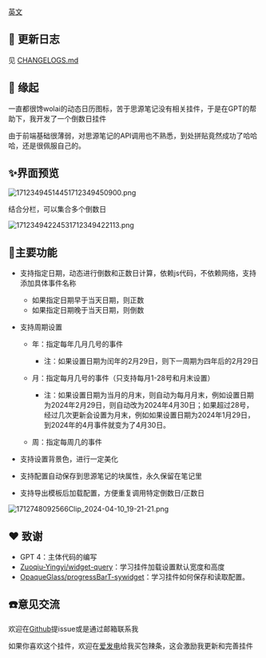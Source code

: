 [英文](./README.md)

## 🚀 更新日志

见 [CHANGELOGS.md](./CHANGELOGS.md)

## 💌 缘起

一直都很馋wolai的动态日历图标，苦于思源笔记没有相关挂件，于是在GPT的帮助下，我开发了一个倒数日挂件

由于前端基础很薄弱，对思源笔记的API调用也不熟悉，到处拼贴竟然成功了哈哈哈，还是很佩服自己的。

## ✨界面预览
![17123494514451712349450900.png](https://fastly.jsdelivr.net/gh/Achuan-2/PicBed@pic/assets/17123494514451712349450900.png)  

结合分栏，可以集合多个倒数日  

![17123494224531712349422113.png](https://fastly.jsdelivr.net/gh/Achuan-2/PicBed@pic/assets/17123494224531712349422113.png)

## 🐯主要功能

* 支持指定日期，动态进行倒数和正数日计算，依赖js代码，不依赖网络，支持添加具体事件名称

  * 如果指定日期早于当天日期，则正数
  * 如果指定日期晚于当天日期，则倒数
* 支持周期设置

  * 年：指定每年几月几号的事件

    * 注：如果设置日期为闰年的2月29日，则下一周期为四年后的2月29日
  * 月：指定每月几号的事件（只支持每月1-28号和月末设置）

    * 注：如果设置日期为当月的月末，则自动为每月月末，例如设置日期为2024年2月29日，则自动改为2024年4月30日；如果超过28号，经过几次更新会设置为月末，例如如果设置日期为2024年1月29日，到2024年的4月事件就变为了4月30日。
  * 周：指定每周几的事件
* 支持设置背景色，进行一定美化
* 支持配置自动保存到思源笔记的块属性，永久保留在笔记里
* 支持导出模板后加载配置，方便重复调用特定倒数日/正数日


![1712748092566Clip_2024-04-10_19-21-21.png](https://fastly.jsdelivr.net/gh/Achuan-2/PicBed@pic/assets/1712748092566Clip_2024-04-10_19-21-21.png)



## ❤ 致谢

* GPT 4：主体代码的编写
* [Zuoqiu-Yingyi/widget-query](https://github.com/Zuoqiu-Yingyi/widget-query)：学习挂件加载设置默认宽度和高度
* [OpaqueGlass/progressBarT-sywidget](https://github.com/OpaqueGlass/progressBarT-sywidget)：学习挂件如何保存和读取配置。

## ☎️意见交流

欢迎在[Github](https://github.com/Achuan-2/siyuan-widget-dayCounter)提issue或是通过邮箱联系我

如果你喜欢这个挂件，欢迎在[爱发电](https://afdian.net/a/achuan-2)给我买包辣条，这会激励我更新和完善挂件